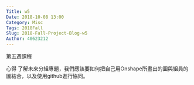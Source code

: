 ```yaml
---
Title: w5
Date: 2018-10-08 13:00
Category: Misc
Tags: 2018Fall
Slug: 2018-Fall-Project-Blog-w5
Author: 40623212
---
```


第五週課程

<!-- PELICAN_END_SUMMARY -->

心得
了解未來分組專題，我們應該要如何把自己用Onshape所畫出的圖與組員的圖結合，以及使用github進行協同。